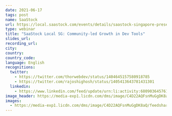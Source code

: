```yaml
---
date: 2021-06-17
tags: post
name: SaaStock
url: https://local.saastock.com/events/details/saastock-singapore-presents-saastock-local-sg-community-led-growth-in-dev-tools/
type: webinar
title: "SaaStock Local SG: Community-led Growth in Dev Tools"
slides_url:
recording_url:
city:
country:
country_code:
language: English
recognitions:
  twitter:
    - https://twitter.com/thorwebdev/status/1404645157580918785
    - https://twitter.com/rajoshighosh/status/1405413643781431301
  linkedin:
    - https://www.linkedin.com/feed/update/urn:li:activity:6809036457613791233/
image_header: https://media-exp1.licdn.com/dms/image/C4D22AQFsnMuGgDK8aQ/feedshare-shrink_1280/0/1623400796505?e=1626307200&v=beta&t=DWmLbLUbQJSn1P294skhD8d28gh0VBoYQQ5-5CbTJlU
images:
  - https://media-exp1.licdn.com/dms/image/C4D22AQFsnMuGgDK8aQ/feedshare-shrink_1280/0/1623400796505?e=1626307200&v=beta&t=DWmLbLUbQJSn1P294skhD8d28gh0VBoYQQ5-5CbTJlU
---
```

